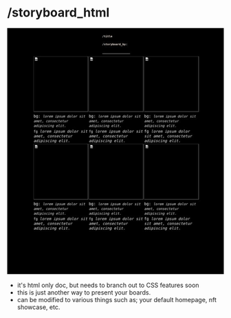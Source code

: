 # /storyboard_html 
  ![Image of Screenshot](screen_shot_01.jpg)
* it's html only doc, but needs to branch out to CSS features soon
* this is just another way to present your boards. 
* can be modified to various things such as; your default homepage, nft showcase, etc.
 # #
